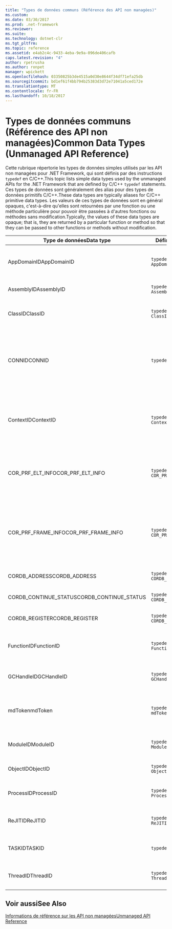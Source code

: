 ```yaml
---
title: "Types de données communs (Référence des API non managées)"
ms.custom: 
ms.date: 03/30/2017
ms.prod: .net-framework
ms.reviewer: 
ms.suite: 
ms.technology: dotnet-clr
ms.tgt_pltfrm: 
ms.topic: reference
ms.assetid: e4ab2c4c-9433-4eba-9e9a-096de406cafb
caps.latest.revision: "4"
author: rpetrusha
ms.author: ronpet
manager: wpickett
ms.openlocfilehash: 03350825b3de4515a0d30e8644f34df71efa25db
ms.sourcegitcommit: bd1ef61f4bb794b25383d3d72e71041a5ced172e
ms.translationtype: MT
ms.contentlocale: fr-FR
ms.lasthandoff: 10/18/2017
---
```

# <a name="common-data-types-unmanaged-api-reference"></a><span data-ttu-id="1341a-102">Types de données communs (Référence des API non managées)</span><span class="sxs-lookup"><span data-stu-id="1341a-102">Common Data Types (Unmanaged API Reference)</span></span>
<span data-ttu-id="1341a-103">Cette rubrique répertorie les types de données simples utilisés par les API non managées pour .NET Framework, qui sont définis par des instructions `typedef` en C/C++.</span><span class="sxs-lookup"><span data-stu-id="1341a-103">This topic lists simple data types used by the unmanaged APIs for the .NET Framework that are defined by C/C++ `typedef` statements.</span></span> <span data-ttu-id="1341a-104">Ces types de données sont généralement des alias pour des types de données primitifs C/C++.</span><span class="sxs-lookup"><span data-stu-id="1341a-104">These data types are typically aliases for C/C++ primitive data types.</span></span> <span data-ttu-id="1341a-105">Les valeurs de ces types de données sont en général opaques, c'est-à-dire qu'elles sont retournées par une fonction ou une méthode particulière pour pouvoir être passées à d'autres fonctions ou méthodes sans modification.</span><span class="sxs-lookup"><span data-stu-id="1341a-105">Typically, the values of these data types are opaque; that is, they are returned by a particular function or method so that they can be passed to other functions or methods without modification.</span></span>  
  
|<span data-ttu-id="1341a-106">Type de données</span><span class="sxs-lookup"><span data-stu-id="1341a-106">Data type</span></span>|<span data-ttu-id="1341a-107">Définition</span><span class="sxs-lookup"><span data-stu-id="1341a-107">Definition</span></span>|<span data-ttu-id="1341a-108">Défini dans</span><span class="sxs-lookup"><span data-stu-id="1341a-108">Defined in</span></span>|<span data-ttu-id="1341a-109">Description</span><span class="sxs-lookup"><span data-stu-id="1341a-109">Description</span></span>|  
|---------------|----------------|----------------|-----------------|  
|<span data-ttu-id="1341a-110">AppDomainID</span><span class="sxs-lookup"><span data-stu-id="1341a-110">AppDomainID</span></span>|`typedef UINT_PTR AppDomainID;`|<span data-ttu-id="1341a-111">corprof.h</span><span class="sxs-lookup"><span data-stu-id="1341a-111">corprof.h</span></span>|<span data-ttu-id="1341a-112">L'identificateur d'un domaine d'application.</span><span class="sxs-lookup"><span data-stu-id="1341a-112">The identifier of an application domain.</span></span>|  
|<span data-ttu-id="1341a-113">AssemblyID</span><span class="sxs-lookup"><span data-stu-id="1341a-113">AssemblyID</span></span>|`typedef UINT_PTR AssemblyID;`|<span data-ttu-id="1341a-114">corprof.h</span><span class="sxs-lookup"><span data-stu-id="1341a-114">corprof.h</span></span>|<span data-ttu-id="1341a-115">L'identificateur d'un assembly.</span><span class="sxs-lookup"><span data-stu-id="1341a-115">The identifier of an assembly.</span></span>|  
|<span data-ttu-id="1341a-116">ClassID</span><span class="sxs-lookup"><span data-stu-id="1341a-116">ClassID</span></span>|`typedef UINT_PTR ClassID;`|<span data-ttu-id="1341a-117">corprof.h</span><span class="sxs-lookup"><span data-stu-id="1341a-117">corprof.h</span></span>|<span data-ttu-id="1341a-118">L'identificateur d'une classe managée.</span><span class="sxs-lookup"><span data-stu-id="1341a-118">The identifier of a managed class.</span></span>|  
|<span data-ttu-id="1341a-119">CONNID</span><span class="sxs-lookup"><span data-stu-id="1341a-119">CONNID</span></span>|`typedef DWORD CONNID;`|<span data-ttu-id="1341a-120">cordebug.h, mscoree.h</span><span class="sxs-lookup"><span data-stu-id="1341a-120">cordebug.h, mscoree.h</span></span>|<span data-ttu-id="1341a-121">L'identificateur de connexion pour un thread qui est connecté à une instance de Microsoft SQL Server.</span><span class="sxs-lookup"><span data-stu-id="1341a-121">The connection identifier for a thread that is connected to an instance of Microsoft SQL Server.</span></span>|  
|<span data-ttu-id="1341a-122">ContextID</span><span class="sxs-lookup"><span data-stu-id="1341a-122">ContextID</span></span>|`typedef UINT_PTR ContextID;`|<span data-ttu-id="1341a-123">corprof.h</span><span class="sxs-lookup"><span data-stu-id="1341a-123">corprof.h</span></span>|<span data-ttu-id="1341a-124">L'identificateur du contexte associé à un thread managé particulier.</span><span class="sxs-lookup"><span data-stu-id="1341a-124">The identifier of the context associated with a particular managed thread.</span></span>|  
|<span data-ttu-id="1341a-125">COR_PRF_ELT_INFO</span><span class="sxs-lookup"><span data-stu-id="1341a-125">COR_PRF_ELT_INFO</span></span>|`typedef UINT_PTR COR_PRF_ELT_INFO;`|<span data-ttu-id="1341a-126">corprof.h</span><span class="sxs-lookup"><span data-stu-id="1341a-126">corprof.h</span></span>|<span data-ttu-id="1341a-127">Un handle opaque qui représente des informations sur un frame de pile particulier.</span><span class="sxs-lookup"><span data-stu-id="1341a-127">An opaque handle that represents information about a particular stack frame.</span></span>|  
|<span data-ttu-id="1341a-128">COR_PRF_FRAME_INFO</span><span class="sxs-lookup"><span data-stu-id="1341a-128">COR_PRF_FRAME_INFO</span></span>|`typedef UINT_PTR COR_PRF_FRAME_INFO;`|<span data-ttu-id="1341a-129">corprof.h</span><span class="sxs-lookup"><span data-stu-id="1341a-129">corprof.h</span></span>|<span data-ttu-id="1341a-130">Un handle opaque qui pointe vers un frame de pile.</span><span class="sxs-lookup"><span data-stu-id="1341a-130">An opaque handle that points to a stack frame.</span></span> <span data-ttu-id="1341a-131">Il est valide seulement pendant le rappel auquel il est passé.</span><span class="sxs-lookup"><span data-stu-id="1341a-131">It is valid only during the callback to which it is passed.</span></span>|  
|<span data-ttu-id="1341a-132">CORDB_ADDRESS</span><span class="sxs-lookup"><span data-stu-id="1341a-132">CORDB_ADDRESS</span></span>|`typedef ULONG64 CORDB_ADDRESS;`|<span data-ttu-id="1341a-133">cordebug.h</span><span class="sxs-lookup"><span data-stu-id="1341a-133">cordebug.h</span></span>|<span data-ttu-id="1341a-134">Une adresse en mémoire.</span><span class="sxs-lookup"><span data-stu-id="1341a-134">An address in memory.</span></span>|  
|<span data-ttu-id="1341a-135">CORDB_CONTINUE_STATUS</span><span class="sxs-lookup"><span data-stu-id="1341a-135">CORDB_CONTINUE_STATUS</span></span>|`typedef DWORD CORDB_CONTINUE_STATUS;`|<span data-ttu-id="1341a-136">cordebug.h</span><span class="sxs-lookup"><span data-stu-id="1341a-136">cordebug.h</span></span>|<span data-ttu-id="1341a-137">État de la continuation.</span><span class="sxs-lookup"><span data-stu-id="1341a-137">The continuation status.</span></span>|  
|<span data-ttu-id="1341a-138">CORDB_REGISTER</span><span class="sxs-lookup"><span data-stu-id="1341a-138">CORDB_REGISTER</span></span>|`typedef ULONG64 CORDB_REGISTER;`|<span data-ttu-id="1341a-139">cordebug.h</span><span class="sxs-lookup"><span data-stu-id="1341a-139">cordebug.h</span></span>|<span data-ttu-id="1341a-140">La valeur d'un registre du processeur.</span><span class="sxs-lookup"><span data-stu-id="1341a-140">The value of a CPU register.</span></span>|  
|<span data-ttu-id="1341a-141">FunctionID</span><span class="sxs-lookup"><span data-stu-id="1341a-141">FunctionID</span></span>|`typedef UINT_PTR FunctionID;`|<span data-ttu-id="1341a-142">corprof.h</span><span class="sxs-lookup"><span data-stu-id="1341a-142">corprof.h</span></span>|<span data-ttu-id="1341a-143">L'identificateur d'une fonction ou d'une méthode.</span><span class="sxs-lookup"><span data-stu-id="1341a-143">The identifier of a function or method.</span></span>|  
|<span data-ttu-id="1341a-144">GCHandleID</span><span class="sxs-lookup"><span data-stu-id="1341a-144">GCHandleID</span></span>|`typedef UINT_PTR GCHandleID;`|<span data-ttu-id="1341a-145">corprof.h</span><span class="sxs-lookup"><span data-stu-id="1341a-145">corprof.h</span></span>|<span data-ttu-id="1341a-146">Un handle de récupération de mémoire.</span><span class="sxs-lookup"><span data-stu-id="1341a-146">A garbage collection handle.</span></span>|  
|<span data-ttu-id="1341a-147">mdToken</span><span class="sxs-lookup"><span data-stu-id="1341a-147">mdToken</span></span>|`typedef UINT32 mdToken;`|<span data-ttu-id="1341a-148">corprof.h</span><span class="sxs-lookup"><span data-stu-id="1341a-148">corprof.h</span></span>|<span data-ttu-id="1341a-149">Jeton de métadonnées (une ligne dans une table de métadonnées).</span><span class="sxs-lookup"><span data-stu-id="1341a-149">A   metadata token (a row in a metadata table).</span></span>|  
|<span data-ttu-id="1341a-150">ModuleID</span><span class="sxs-lookup"><span data-stu-id="1341a-150">ModuleID</span></span>|`typedef UINT_PTR ModuleID;`|<span data-ttu-id="1341a-151">corprof.h</span><span class="sxs-lookup"><span data-stu-id="1341a-151">corprof.h</span></span>|<span data-ttu-id="1341a-152">L'identificateur d'un module d'assembly.</span><span class="sxs-lookup"><span data-stu-id="1341a-152">The identifier of an assembly module.</span></span>|  
|<span data-ttu-id="1341a-153">ObjectID</span><span class="sxs-lookup"><span data-stu-id="1341a-153">ObjectID</span></span>|`typedef UINT_PTR ObjectID;`|<span data-ttu-id="1341a-154">corprof.h</span><span class="sxs-lookup"><span data-stu-id="1341a-154">corprof.h</span></span>|<span data-ttu-id="1341a-155">L'identificateur d'un objet.</span><span class="sxs-lookup"><span data-stu-id="1341a-155">The identifier of an object.</span></span>|  
|<span data-ttu-id="1341a-156">ProcessID</span><span class="sxs-lookup"><span data-stu-id="1341a-156">ProcessID</span></span>|`typedef UINT_PTR ProcessID;`|<span data-ttu-id="1341a-157">corprof.h</span><span class="sxs-lookup"><span data-stu-id="1341a-157">corprof.h</span></span>|<span data-ttu-id="1341a-158">L'identificateur d'un processus managé.</span><span class="sxs-lookup"><span data-stu-id="1341a-158">The identifier of a managed process.</span></span>|  
|<span data-ttu-id="1341a-159">ReJITID</span><span class="sxs-lookup"><span data-stu-id="1341a-159">ReJITID</span></span>|`typedef UINT_PTR ReJITID;`|<span data-ttu-id="1341a-160">corprof.h</span><span class="sxs-lookup"><span data-stu-id="1341a-160">corprof.h</span></span>|<span data-ttu-id="1341a-161">Identificateur d'une fonction traitée juste-à-temps.</span><span class="sxs-lookup"><span data-stu-id="1341a-161">The identifier of a jitted function.</span></span>|  
|<span data-ttu-id="1341a-162">TASKID</span><span class="sxs-lookup"><span data-stu-id="1341a-162">TASKID</span></span>|`typedef UINT64 TASKID;`|<span data-ttu-id="1341a-163">cordebug.h, mscoree.h</span><span class="sxs-lookup"><span data-stu-id="1341a-163">cordebug.h, mscoree.h</span></span>|<span data-ttu-id="1341a-164">L’identificateur d’un [ICLRTask](../../../docs/framework/unmanaged-api/hosting/iclrtask-interface.md) instance.</span><span class="sxs-lookup"><span data-stu-id="1341a-164">The identifier of an [ICLRTask](../../../docs/framework/unmanaged-api/hosting/iclrtask-interface.md) instance.</span></span>|  
|<span data-ttu-id="1341a-165">ThreadID</span><span class="sxs-lookup"><span data-stu-id="1341a-165">ThreadID</span></span>|`typedef UINT_PTR ThreadID;`|<span data-ttu-id="1341a-166">corprof.h</span><span class="sxs-lookup"><span data-stu-id="1341a-166">corprof.h</span></span>|<span data-ttu-id="1341a-167">L'identificateur d'un thread managé.</span><span class="sxs-lookup"><span data-stu-id="1341a-167">The identifier of a managed thread.</span></span>|  
  
## <a name="see-also"></a><span data-ttu-id="1341a-168">Voir aussi</span><span class="sxs-lookup"><span data-stu-id="1341a-168">See Also</span></span>  
 [<span data-ttu-id="1341a-169">Informations de référence sur les API non managées</span><span class="sxs-lookup"><span data-stu-id="1341a-169">Unmanaged API Reference</span></span>](../../../docs/framework/unmanaged-api/index.md)
